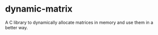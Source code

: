 # dynamic-matrix
A C library to dynamically allocate matrices in memory and use them in a better way.
